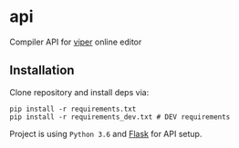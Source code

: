 # api

Compiler API for [viper](https://github.com/ethereum/viper) online editor


## Installation

Clone repository and install deps via:

```
pip install -r requirements.txt
pip install -r requirements_dev.txt # DEV requirements
```

Project is using ``Python 3.6`` and [Flask](http://flask.pocoo.org/)
for API setup.
